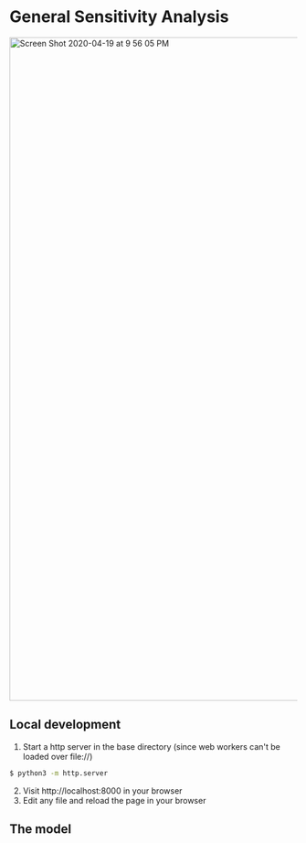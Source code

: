 # General Sensitivity Analysis

<img width="1161" alt="Screen Shot 2020-04-19 at 9 56 05 PM" src="https://user-images.githubusercontent.com/336681/79689622-a98d6300-8288-11ea-9541-dc796c2d5751.png">

## Local development
1. Start a http server in the base directory (since web workers can't be loaded over file://)
```bash
$ python3 -m http.server
```
2. Visit http://localhost:8000 in your browser
3. Edit any file and reload the page in your browser 

## The model

